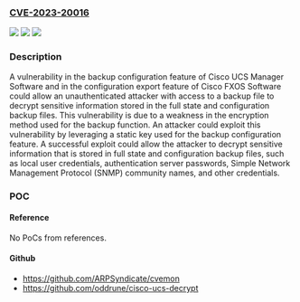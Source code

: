 ### [CVE-2023-20016](https://cve.mitre.org/cgi-bin/cvename.cgi?name=CVE-2023-20016)
![](https://img.shields.io/static/v1?label=Product&message=Cisco%20Unified%20Computing%20System%20(Managed)%20&color=blue)
![](https://img.shields.io/static/v1?label=Version&message=n%2Fa%20&color=brightgreen)
![](https://img.shields.io/static/v1?label=Vulnerability&message=CWE-321&color=brightgreen)

### Description

A vulnerability in the backup configuration feature of Cisco UCS Manager Software and in the configuration export feature of Cisco FXOS Software could allow an unauthenticated attacker with access to a backup file to decrypt sensitive information stored in the full state and configuration backup files. This vulnerability is due to a weakness in the encryption method used for the backup function. An attacker could exploit this vulnerability by leveraging a static key used for the backup configuration feature. A successful exploit could allow the attacker to decrypt sensitive information that is stored in full state and configuration backup files, such as local user credentials, authentication server passwords, Simple Network Management Protocol (SNMP) community names, and other credentials.

### POC

#### Reference
No PoCs from references.

#### Github
- https://github.com/ARPSyndicate/cvemon
- https://github.com/oddrune/cisco-ucs-decrypt

